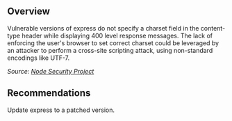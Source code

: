 ## Overview
Vulnerable versions of express do not specify a charset field in the content-type header while displaying 400 level response messages. The lack of enforcing the user's browser to set correct charset could be leveraged by an attacker to perform a cross-site scripting attack, using non-standard encodings like UTF-7.

_Source: [Node Security Project](https://nodesecurity.io/advisories/8)_

## Recommendations
Update express to a patched version.

